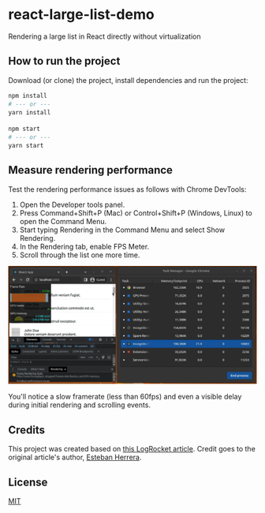 # react-large-list-demo

Rendering a large list in React directly without virtualization

## How to run the project

Download (or clone) the project, install dependencies and run the project:
```bash
npm install
# --- or ---
yarn install

npm start
# --- or ---
yarn start
```

## Measure rendering performance

Test the rendering performance issues as follows with Chrome DevTools:

1. Open the Developer tools panel.
2. Press Command+Shift+P (Mac) or Control+Shift+P (Windows, Linux) to open the Command Menu.
3. Start typing Rendering in the Command Menu and select Show Rendering.
4. In the Rendering tab, enable FPS Meter.
5. Scroll through the list one more time.

![](./media/preview.gif)

You'll notice a slow framerate (less than 60fps) and even a visible delay during initial rendering and scrolling events.

## Credits

This project was created based on [this LogRocket article](https://blog.logrocket.com/rendering-large-lists-with-react-virtualized-82741907a6b3/).
Credit goes to the original article's author, [Esteban Herrera](https://blog.logrocket.com/author/ehrrera/).

## License
[MIT](LICENSE)

